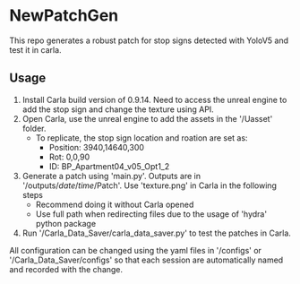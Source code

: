 # NewPatchGen
This repo generates a robust patch for stop signs detected with YoloV5 and test it in carla.

## Usage
1. Install Carla build version of 0.9.14. Need to access the unreal engine to add the stop sign and change the texture using API.
2. Open Carla, use the unreal engine to add the assets in the '/Uasset' folder.
   - To replicate, the stop sign location and roation are set as:
     - Position: 3940,14640,300
     - Rot: 0,0,90
     - ID: BP_Apartment04_v05_Opt1_2
3. Generate a patch using 'main.py'. Outputs are in '/outputs/$date$/$time$/Patch'. Use 'texture.png' in Carla in the following steps
   - Recommend doing it without Carla opened
   - Use full path when redirecting files due to the usage of 'hydra' python package 
4. Run '/Carla_Data_Saver/carla_data_saver.py' to test the patches in Carla.

All configuration can be changed using the yaml files in '/configs' or '/Carla_Data_Saver/configs' so that each session are automatically named and recorded with the change.
